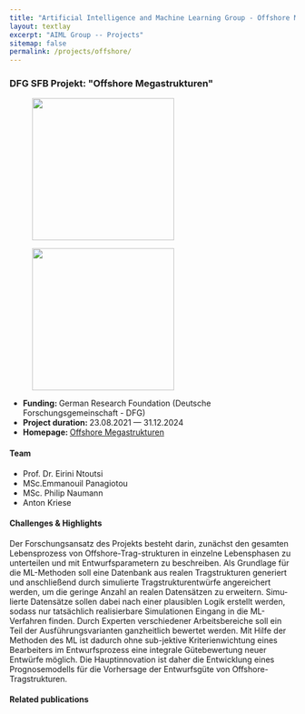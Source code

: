 ```yaml
---
title: "Artificial Intelligence and Machine Learning Group - Offshore Megastrukturen project"
layout: textlay
excerpt: "AIML Group -- Projects"
sitemap: false
permalink: /projects/offshore/
---
```


### DFG SFB Projekt: "Offshore Megastrukturen"
<div>
<figure class="fourth">
  <img src="{{ site.url }}{{ site.baseurl }}/images/logopic/logo-dfg.jpg" style="width: 250px">  
</figure>
</div>
<div>
<figure class="fourth">
  <img src="{{ site.url }}{{ site.baseurl }}/images/logopic/SFB1463_Logo.png" style="width: 250px">  
</figure>
</div>


- <b>Funding: </b> German Research Foundation (Deutsche Forschungsgemeinschaft - DFG)
- <b>Project duration: </b> 23.08.2021 — 31.12.2024
- <b>Homepage: </b> <a href="https://www.sfb1463.uni-hannover.de/">Offshore Megastrukturen</a>

#### Team
- Prof. Dr. Eirini Ntoutsi
- MSc.Emmanouil Panagiotou
- MSc. Philip Naumann
- Anton Kriese

#### Challenges & Highlights

Der Forschungsansatz des Projekts besteht darin, zunächst den gesamten Lebensprozess von Offshore-Trag-strukturen in einzelne Lebensphasen zu unterteilen und mit Entwurfsparametern zu beschreiben. Als Grundlage für die ML-Methoden soll eine Datenbank aus realen Tragstrukturen generiert und anschließend durch simulierte Tragstrukturentwürfe angereichert werden, um die geringe Anzahl an realen Datensätzen zu erweitern. Simu-lierte Datensätze sollen dabei nach einer plausiblen Logik erstellt werden, sodass nur tatsächlich realisierbare Simulationen Eingang in die ML-Verfahren finden. Durch Experten verschiedener Arbeitsbereiche soll ein Teil der Ausführungsvarianten ganzheitlich bewertet werden. Mit Hilfe der Methoden des ML ist dadurch ohne sub-jektive Kriterienwichtung eines Bearbeiters im Entwurfsprozess eine integrale Gütebewertung neuer Entwürfe möglich. Die Hauptinnovation ist daher die Entwicklung eines Prognosemodells für die Vorhersage der Entwurfsgüte von Offshore-Tragstrukturen.

#### Related publications
